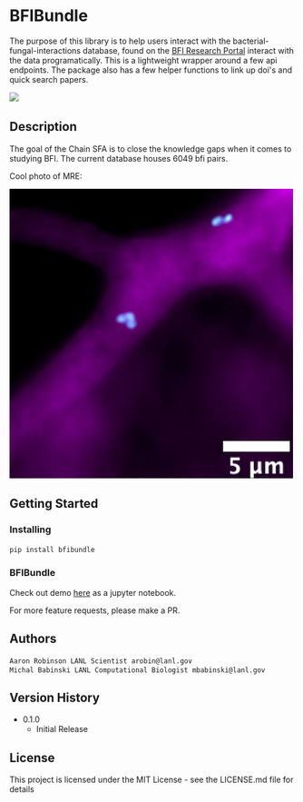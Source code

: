 # BFIBundle

The purpose of this library is to help users interact with the bacterial-fungal-interactions database, found on the [BFI Research Portal](https://sfa-bfi.edgebioinformatics.org/about) interact with the data programatically. This is a lightweight wrapper around a few api endpoints. The package also has a few helper functions to link up doi's and quick search papers.

![](img/database_search.gif)

## Description

The goal of the Chain SFA is to close the knowledge gaps when it comes to studying BFI. The current database houses 6049 bfi pairs.

Cool photo of MRE:

![](img/16s_mre_zoom_in.png)

## Getting Started

### Installing

```pip install bfibundle```

### BFIBundle

Check out demo [here](demo/demo.ipynp) as a jupyter notebook.

For more feature requests, please make a PR. 

## Authors

```
Aaron Robinson LANL Scientist arobin@lanl.gov
Michal Babinski LANL Computational Biologist mbabinski@lanl.gov
```


## Version History

* 0.1.0
    * Initial Release

## License

This project is licensed under the MIT License - see the LICENSE.md file for details
